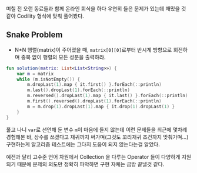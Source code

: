 며칠 전 오랜 동료들과 함께 온라인 회식을 하다 우연히 들은 문제가 있는데 재밌을 것 같아 Codility 형식애 맞춰 풀어봤다.

## Snake Problem

* N*N 행렬(matrix)이 주어졌을 때, `matrix[0][0]`로부터 반시계 방향으로 회전하며 중복 없이 행렬의 모든 성분을 출력하라.

```kotlin
fun solution(matrix: List<List<String>>) {
    var m = matrix
    while (m.isNotEmpty()) {
        m.dropLast(1).map { it.first() }.forEach(::println)
        m.last().dropLast(1).forEach(::println)
        m.reversed().dropLast(1).map { it.last() }.forEach(::println)
        m.first().reversed().dropLast(1).forEach(::println)
        m = m.drop(1).dropLast(1).map { it.drop(1).dropLast(1) }
    }
}
```

풀고 나니 `var`로 선언해 둔 변수 `m`이 마음에 들지 않는데 이런 문제들을 최근에 몇차례 경험해본 바, 상수를 쓰겠다고 재귀까지 써가며(그것도 꼬리재귀 조건까지 맞춰가며...) 구현하는게
알고리즘 테스트에는 그다지 도움이 되지 않는다는걸 알았다.

예전과 달리 고수준 언어 차원에서 Collection 을 다루는 Operator 들이 다양하게 지원되기 때문에 문제의 의도만 정확히 파악하면 구현 자체는 금방 끝낼것 같다.
